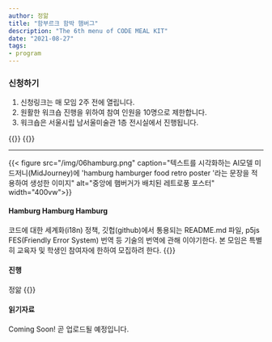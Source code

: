 ```yaml
---
author: 정앎
title: "함부르크 함박 햄버그"
description: "The 6th menu of CODE MEAL KIT"
date: "2021-08-27"
tags:
- program
---
```


### 신청하기 
1. 신청링크는 매 모임 2주 전에 열립니다. 
2. 원활한 워크숍 진행을 위하여 참여 인원을 10명으로 제한합니다.
3. 워크숍은 서울시립 남서울미술관 1층 전시실에서 진행됩니다.


{{<break>}}
{{<break>}}

*** 

{{< figure src="/img/06hamburg.png" caption="텍스트를 시각화하는 AI모델 미드저니(MidJourney)에 'hamburg hamburger food retro poster '라는 문장을 적용하여 생성한 이미지" alt="중앙에 햄버거가 배치된 레트로풍 포스터" width="400vw">}}
#### Hamburg Hamburg Hamburg
코드에 대한 세계화(i18n) 정책, 깃헙(github)에서 통용되는 README.md 파일, p5js FES(Friendly Error System) 번역 등 기술의 번역에 관해 이야기한다. 본 모임은 특별히 교육자 및 학생인 참여자에 한하여 모집하려 한다. 
{{<break>}}

#### 진행  
정앎
{{<break>}}

#### 읽기자료 
Coming Soon! 
곧 업로드될 예정입니다. 
